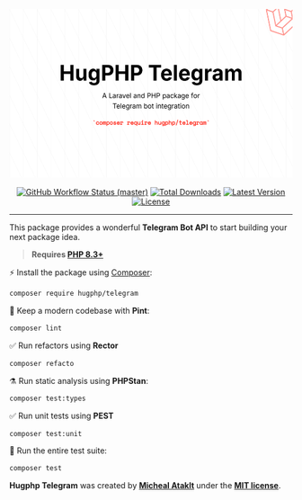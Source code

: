 <p align="center">
    <img src="https://raw.githubusercontent.com/hugphp/telegram/master/docs/example.png" height="300" alt="Hugphp Telegram">
    <p align="center">
        <a href="https://github.com/hugphp/telegram/actions"><img alt="GitHub Workflow Status (master)" src="https://github.com/hugphp/telegram/actions/workflows/tests.yml/badge.svg"></a>
        <a href="https://packagist.org/packages/hugphp/telegram"><img alt="Total Downloads" src="https://img.shields.io/packagist/dt/hugphp/telegram"></a>
        <a href="https://packagist.org/packages/hugphp/telegram"><img alt="Latest Version" src="https://img.shields.io/packagist/v/hugphp/telegram"></a>
        <a href="https://packagist.org/packages/hugphp/telegram"><img alt="License" src="https://img.shields.io/packagist/l/hugphp/telegram"></a>
    </p>
</p>

------
This package provides a wonderful **Telegram Bot API** to start building your next package idea.

> **Requires [PHP 8.3+](https://php.net/releases/)**

⚡️ Install the package using [Composer](https://getcomposer.org):

```bash
composer require hugphp/telegram
```

🧹 Keep a modern codebase with **Pint**:
```bash
composer lint
```

✅ Run refactors using **Rector**
```bash
composer refacto
```

⚗️ Run static analysis using **PHPStan**:
```bash
composer test:types
```

✅ Run unit tests using **PEST**
```bash
composer test:unit
```

🚀 Run the entire test suite:
```bash
composer test
```

**Hugphp Telegram** was created by **[Micheal Ataklt](https://github.com/matakltm-code)** under the **[MIT license](https://opensource.org/licenses/MIT)**.
